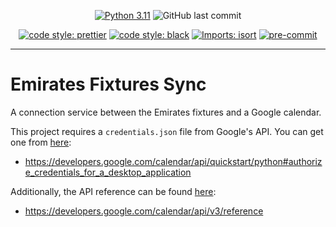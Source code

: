<div align="center">

[![Python 3.11](https://img.shields.io/badge/python-3.11+-blue.svg)](https://www.python.org/downloads/release/python-3110/)
![GitHub last commit](https://img.shields.io/github/last-commit/Bilbottom/emirates-fixtures)

[![code style: prettier](https://img.shields.io/badge/code_style-prettier-ff69b4.svg?style=flat-square)](https://github.com/prettier/prettier)
[![code style: black](https://img.shields.io/badge/code%20style-black-000000.svg)](https://github.com/psf/black)
[![Imports: isort](https://img.shields.io/badge/%20imports-isort-%231674b1?style=flat&labelColor=ef8336)](https://pycqa.github.io/isort/)
[![pre-commit](https://img.shields.io/badge/pre--commit-enabled-brightgreen?logo=pre-commit&logoColor=white)](https://github.com/pre-commit/pre-commit)

</div>

---

# Emirates Fixtures Sync

A connection service between the Emirates fixtures and a Google calendar.

This project requires a `credentials.json` file from Google's API. You can get one from [here](https://developers.google.com/calendar/api/quickstart/python):

- https://developers.google.com/calendar/api/quickstart/python#authorize_credentials_for_a_desktop_application

Additionally, the API reference can be found [here](https://developers.google.com/calendar/api/v3/reference):

- https://developers.google.com/calendar/api/v3/reference
